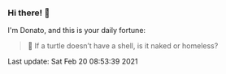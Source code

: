 ### Hi there! 👋 

I'm Donato, and this is your daily fortune:

> 🥠 If a turtle doesn’t have a shell, is it naked or homeless?

Last update: Sat Feb 20 08:53:39 2021